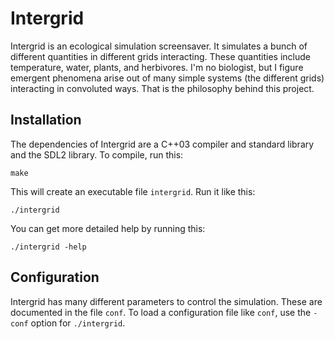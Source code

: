 # Intergrid

Intergrid is an ecological simulation screensaver. It simulates a bunch of
different quantities in different grids interacting. These quantities include
temperature, water, plants, and herbivores. I'm no biologist, but I figure
emergent phenomena arise out of many simple systems (the different grids)
interacting in convoluted ways. That is the philosophy behind this project.

## Installation

The dependencies of Intergrid are a C++03 compiler and standard library and the
SDL2 library. To compile, run this:

```
make
```

This will create an executable file `intergrid`. Run it like this:

```
./intergrid
```

You can get more detailed help by running this:

```
./intergrid -help
```

## Configuration

Intergrid has many different parameters to control the simulation. These are
documented in the file `conf`. To load a configuration file like `conf`, use the
`-conf` option for `./intergrid`.
